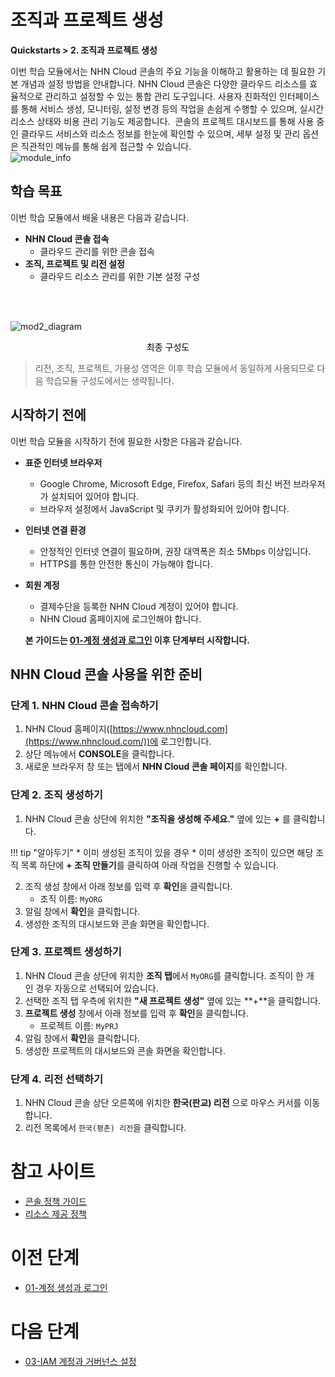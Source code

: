 # 조직과 프로젝트 생성
**Quickstarts > 2. 조직과 프로젝트 생성**

이번 학습 모듈에서는 NHN Cloud 콘솔의 주요 기능을 이해하고 활용하는 데 필요한 기본 개념과 설정 방법을 안내합니다. NHN Cloud 콘솔은 다양한 클라우드 리소스를 효율적으로 관리하고 설정할 수 있는 통합 관리 도구입니다. 사용자 친화적인 인터페이스를 통해 서비스 생성, 모니터링, 설정 변경 등의 작업을 손쉽게 수행할 수 있으며, 실시간 리소스 상태와 비용 관리 기능도 제공합니다. 
콘솔의 프로젝트 대시보드를 통해 사용 중인 클라우드 서비스와 리소스 정보를 한눈에 확인할 수 있으며, 세부 설정 및 관리 옵션은 직관적인 메뉴를 통해 쉽게 접근할 수 있습니다.
<br>
![module_info](https://kr1-api-object-storage.nhncloudservice.com/v1/AUTH_2acdfabf4efe4efc8a04c00b348110c9/cdn_origin/prod_cloud_quickstarts/module_info/%EC%A1%B0%EC%A7%81%EA%B3%BC%20%ED%94%84%EB%A1%9C%EC%A0%9D%ED%8A%B8%20%EC%83%9D%EC%84%B1.png)
## 학습 목표

이번 학습 모듈에서 배울 내용은 다음과 같습니다.

* **NHN Cloud 콘솔 접속**
    * 클라우드 관리를 위한 콘솔 접속
* **조직, 프로젝트 및 리전 설정**
    * 클라우드 리소스 관리를 위한 기본 설정 구성

<br></br>

![mod2_diagram](https://kr1-api-object-storage.nhncloudservice.com/v1/AUTH_2acdfabf4efe4efc8a04c00b348110c9/cdn_origin/prod_cloud_quickstarts/%EB%AA%A8%EB%93%88%202.%20%EC%A1%B0%EC%A7%81%EA%B3%BC%20%ED%94%84%EB%A1%9C%EC%A0%9D%ED%8A%B8%20%EC%83%9D%EC%84%B1.png)

<p style="text-align: center; color: black;">최종 구성도</p>

> 리전, 조직, 프로젝트, 가용성 영역은 이후 학습 모듈에서 동일하게 사용되므로 다음 학습모듈 구성도에서는 생략됩니다.

## 시작하기 전에

이번 학습 모듈을 시작하기 전에 필요한 사항은 다음과 같습니다.

* **표준 인터넷 브라우저**
    * Google Chrome, Microsoft Edge, Firefox, Safari 등의 최신 버전 브라우저가 설치되어 있어야 합니다.
    * 브라우저 설정에서 JavaScript 및 쿠키가 활성화되어 있어야 합니다.
* **인터넷 연결 환경**
    * 안정적인 인터넷 연결이 필요하며, 권장 대역폭은 최소 5Mbps 이상입니다.
    * HTTPS를 통한 안전한 통신이 가능해야 합니다.
* **회원 계정**
    * 결제수단을 등록한 NHN Cloud 계정이 있어야 합니다.
    * NHN Cloud 홈페이지에 로그인해야 합니다.

    **본 가이드는 [01-계정 생성과 로그인](https://docs.alpha-nhncloud.com/ko/quickstarts/ko/create-account/) 이후 단계부터 시작합니다.**

## NHN Cloud 콘솔 사용을 위한 준비

### 단계 1. NHN Cloud 콘솔 접속하기

1. NHN Cloud 홈페이지([https://www.nhncloud.com](https://www.nhncloud.com/))에 로그인합니다.
2. 상단 메뉴에서 **CONSOLE**을 클릭합니다.
3. 새로운 브라우저 창 또는 탭에서 **NHN Cloud 콘솔 페이지**를 확인합니다.

### 단계 2. 조직 생성하기

1. NHN Cloud 콘솔 상단에 위치한 **"조직을 생성해 주세요."** 옆에 있는 **+** 를 클릭합니다.

!!! tip "알아두기"
    * 이미 생성된 조직이 있을 경우
        * 이미 생성한 조직이 있으면 해당 조직 목록 하단에 **+ 조직 만들기**를 클릭하여 아래 작업을 진행할 수 있습니다.

2. 조직 생성 창에서 아래 정보를 입력 후 **확인**을 클릭합니다.
    * 조직 이름: `MyORG`
3. 알림 창에서 **확인**을 클릭합니다.
4. 생성한 조직의 대시보드와 콘솔 화면을 확인합니다.

### 단계 3. 프로젝트 생성하기

1. NHN Cloud 콘솔 상단에 위치한 **조직 탭**에서 `MyORG`를 클릭합니다. 조직이 한 개인 경우 자동으로 선택되어 있습니다.
2. 선택한 조직 탭 우측에 위치한 **"새 프로젝트 생성"** 옆에 있는 **+**을 클릭합니다.
3. **프로젝트 생성** 창에서 아래 정보를 입력 후 **확인**을 클릭합니다.
    * 프로젝트 이름: `MyPRJ`
4. 알림 창에서 **확인**을 클릭합니다.
5. 생성한 프로젝트의 대시보드와 콘솔 화면을 확인합니다.

### 단계 4. 리전 선택하기

1. NHN Cloud 콘솔 상단 오른쪽에 위치한 **한국(판교) 리전** 으로 마우스 커서를 이동합니다.
2. 리전 목록에서 `한국(평촌) 리전`을 클릭합니다.

# 참고 사이트

* [콘솔 정책 가이드](https://docs.nhncloud.com/ko/nhncloud/ko/console-guide/)
* [리소스 제공 정책](https://docs.nhncloud.com/ko/nhncloud/ko/resource-policy/)

# 이전 단계

* [01-계정 생성과 로그인](https://docs.alpha-nhncloud.com/ko/quickstarts/ko/create-account/)

# 다음 단계

* [03-IAM 계정과 거버넌스 설정](https://docs.alpha-nhncloud.com/ko/quickstarts/ko/iam-accounts/)
